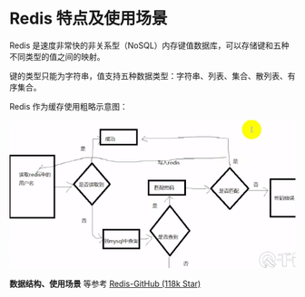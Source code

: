 # Redis 特点及使用场景

Redis 是速度非常快的非关系型（NoSQL）内存键值数据库，可以存储键和五种不同类型的值之间的映射。

键的类型只能为字符串，值支持五种数据类型：字符串、列表、集合、散列表、有序集合。

Redis 作为缓存使用粗略示意图：

![redis作为缓存使用](../images/redis作为缓存使用.png)

**数据结构、使用场景** 等参考 [Redis-GitHub (118k Star)](https://github.com/CyC2018/CS-Notes/blob/master/notes/Redis.md)
